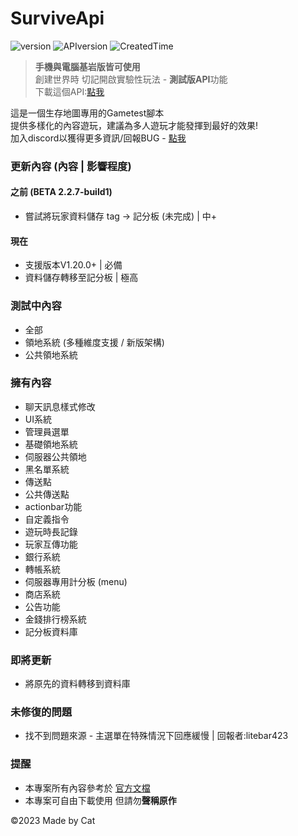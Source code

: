 # SurviveApi
![version](https://img.shields.io/badge/Version-BETA--2.2.7-blue)
![APIversion](https://img.shields.io/badge/API--Supported--Version-Bedrock--1.20.0+-brightgreen)
![CreatedTime](https://img.shields.io/badge/Created--Time-2023--2%2F25-orange)

> **手機與電腦基岩版皆可使用**\
> 創建世界時 切記開啟實驗性玩法 - **測試版API**功能\
> 下載這個API:[點我](https://github.com/CatsLoveTw/SurviveApi/releases)

這是一個生存地圖專用的Gametest腳本\
提供多樣化的內容遊玩，建議為多人遊玩才能發揮到最好的效果!\
加入discord以獲得更多資訊/回報BUG - [點我](https://discord.gg/cyx5GCgu2B)

### 更新內容 (內容 | 影響程度)
#### 之前 (BETA 2.2.7-build1)
- 嘗試將玩家資料儲存 tag -> 記分板 (未完成) | 中+

#### 現在
- 支援版本V1.20.0+ | 必備
- 資料儲存轉移至記分板 | 極高

### 測試中內容
- 全部
- 領地系統 (多種維度支援 / 新版架構)
- 公共領地系統

### 擁有內容
- 聊天訊息樣式修改
- UI系統
- 管理員選單
- 基礎領地系統
- 伺服器公共領地
- 黑名單系統
- 傳送點
- 公共傳送點
- actionbar功能
- 自定義指令
- 遊玩時長記錄
- 玩家互傳功能
- 銀行系統
- 轉帳系統
- 伺服器專用計分板 (menu)
- 商店系統
- 公告功能
- 金錢排行榜系統
- 記分板資料庫
### 即將更新
- 將原先的資料轉移到資料庫

### 未修復的問題
- 找不到問題來源 - 主選單在特殊情況下回應緩慢 | 回報者:litebar423

### 提醒
- 本專案所有內容參考於 [官方文檔](https://learn.microsoft.com/en-us/minecraft/creator/scriptapi/)
- 本專案可自由下載使用 但請勿**聲稱原作**

©2023 Made by Cat